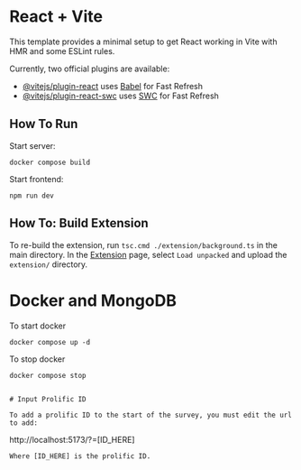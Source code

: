 # React + Vite

This template provides a minimal setup to get React working in Vite with HMR and some ESLint rules.

Currently, two official plugins are available:

- [@vitejs/plugin-react](https://github.com/vitejs/vite-plugin-react/blob/main/packages/plugin-react/README.md) uses [Babel](https://babeljs.io/) for Fast Refresh
- [@vitejs/plugin-react-swc](https://github.com/vitejs/vite-plugin-react-swc) uses [SWC](https://swc.rs/) for Fast Refresh


## How To Run

Start server:
```
docker compose build
```
Start frontend:
```
npm run dev
```

## How To: Build Extension

To re-build the extension, run `tsc.cmd ./extension/background.ts` in the main directory. In the [Extension](chrome://extensions/) page, select `Load unpacked` and upload the `extension/` directory.

# Docker and MongoDB

To start docker

```
docker compose up -d
```

To stop docker

```
docker compose stop


# Input Prolific ID

To add a prolific ID to the start of the survey, you must edit the url to add:
```
http://localhost:5173/?=[ID_HERE]
```
Where [ID_HERE] is the prolific ID.
